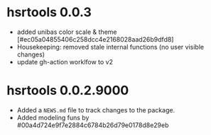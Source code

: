 # hsrtools 0.0.3

* added unibas color scale & theme [#ec05a04855406c258dcc4e2168028aad26b9dfd8]
* Housekeeping: removed stale internal functions (no user visible changes)
* update gh-action worklfow to v2

# hsrtools 0.0.2.9000

* Added a `NEWS.md` file to track changes to the package.
* Added modeling funs by #00a4d724e9f7e2884c6784b26d79e0178d8e29eb
